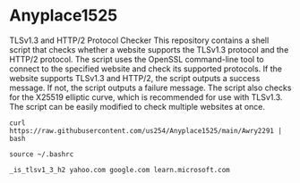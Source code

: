 # Anyplace1525
TLSv1.3 and HTTP/2 Protocol Checker
This repository contains a shell script that checks whether a website supports the TLSv1.3 protocol and the HTTP/2 protocol. The script uses the OpenSSL command-line tool to connect to the specified website and check its supported protocols. If the website supports TLSv1.3 and HTTP/2, the script outputs a success message. If not, the script outputs a failure message. The script also checks for the X25519 elliptic curve, which is recommended for use with TLSv1.3. The script can be easily modified to check multiple websites at once.

```
curl https://raw.githubusercontent.com/us254/Anyplace1525/main/Awry2291 | bash

source ~/.bashrc

_is_tlsv1_3_h2 yahoo.com google.com learn.microsoft.com

```
